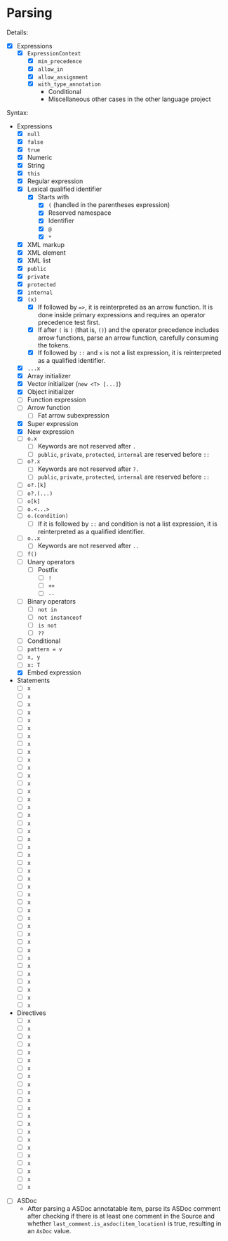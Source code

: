 # Parsing

Details:

* [x] Expressions
  * [x] `ExpressionContext`
    * [x] `min_precedence`
    * [x] `allow_in`
    * [x] `allow_assignment`
    * [x] `with_type_annotation`
      * Conditional
      * Miscellaneous other cases in the other language project

Syntax:

* Expressions
  * [x] `null`
  * [x] `false`
  * [x] `true`
  * [x] Numeric
  * [x] String
  * [x] `this`
  * [x] Regular expression
  * [x] Lexical qualified identifier
    * [x] Starts with
      * [x] `(` (handled in the parentheses expression)
      * [x] Reserved namespace
      * [x] Identifier
      * [x] `@`
      * [x] `*`
  * [x] XML markup
  * [x] XML element
  * [x] XML list
  * [x] `public`
  * [x] `private`
  * [x] `protected`
  * [x] `internal`
  * [x] `(x)`
    * [x] If followed by `=>`, it is reinterpreted as an arrow function. It is done inside primary expressions and requires an operator precedence test first.
    * [x] If after `(` is `)` (that is, `()`) and the operator precedence includes arrow functions, parse an arrow function, carefully consuming the tokens.
    * [x] If followed by `::` and `x` is not a list expression, it is reinterpreted as a qualified identifier.
  * [x] `...x`
  * [x] Array initializer
  * [x] Vector initializer (`new <T> [...]`)
  * [x] Object initializer
  * [ ] Function expression
  * [ ] Arrow function
    * [ ] Fat arrow subexpression
  * [x] Super expression
  * [x] New expression
  * [ ] `o.x`
    * [ ] Keywords are not reserved after `.`
    * [ ] `public`, `private`, `protected`, `internal` are reserved before `::`
  * [ ] `o?.x`
    * [ ] Keywords are not reserved after `?.`
    * [ ] `public`, `private`, `protected`, `internal` are reserved before `::`
  * [ ] `o?.[k]`
  * [ ] `o?.(...)`
  * [ ] `o[k]`
  * [ ] `o.<...>`
  * [ ] `o.(condition)`
    * [ ] If it is followed by `::` and condition is not a list expression, it is reinterpreted as a qualified identifier.
  * [ ] `o..x`
    * [ ] Keywords are not reserved after `..`
  * [ ] `f()`
  * [ ] Unary operators
    * [ ] Postfix
      * [ ] `!`
      * [ ] `++`
      - [ ] `--`
  * [ ] Binary operators
    * [ ] `not in`
    * [ ] `not instanceof`
    * [ ] `is not`
    * [ ] `??`
  * [ ] Conditional
  * [ ] `pattern = v`
  * [ ] `x, y`
  * [ ] `x: T`
  * [x] Embed expression
* Statements
  * [ ] `x`
  * [ ] `x`
  * [ ] `x`
  * [ ] `x`
  * [ ] `x`
  * [ ] `x`
  * [ ] `x`
  * [ ] `x`
  * [ ] `x`
  * [ ] `x`
  * [ ] `x`
  * [ ] `x`
  * [ ] `x`
  * [ ] `x`
  * [ ] `x`
  * [ ] `x`
  * [ ] `x`
  * [ ] `x`
  * [ ] `x`
  * [ ] `x`
  * [ ] `x`
  * [ ] `x`
  * [ ] `x`
  * [ ] `x`
  * [ ] `x`
  * [ ] `x`
  * [ ] `x`
  * [ ] `x`
  * [ ] `x`
  * [ ] `x`
  * [ ] `x`
  * [ ] `x`
  * [ ] `x`
  * [ ] `x`
  * [ ] `x`
  * [ ] `x`
  * [ ] `x`
  * [ ] `x`
  * [ ] `x`
  * [ ] `x`
  * [ ] `x`
* Directives
  * [ ] `x`
  * [ ] `x`
  * [ ] `x`
  * [ ] `x`
  * [ ] `x`
  * [ ] `x`
  * [ ] `x`
  * [ ] `x`
  * [ ] `x`
  * [ ] `x`
  * [ ] `x`
  * [ ] `x`
  * [ ] `x`
  * [ ] `x`
  * [ ] `x`
  * [ ] `x`
  * [ ] `x`
  * [ ] `x`
  * [ ] `x`
  * [ ] `x`
  * [ ] `x`
  * [ ] `x`
* [ ] ASDoc
  * After parsing a ASDoc annotatable item, parse its ASDoc comment after checking if there is at least one comment in the Source and whether `last_comment.is_asdoc(item_location)` is true, resulting in an `AsDoc` value.